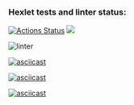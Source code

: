 ### Hexlet tests and linter status:
[![Actions Status](https://github.com/Kokorushka/frontend-project-lvl1/workflows/hexlet-check/badge.svg)](https://github.com/Kokorushka/frontend-project-lvl1/actions)
<a href="https://codeclimate.com/github/codeclimate/codeclimate/maintainability"><img src="https://api.codeclimate.com/v1/badges/a99a88d28ad37a79dbf6/maintainability" /></a>

![linter](https://github.com/Kokorushka/frontend-project-lvl1/workflows/linter/badge.svg)

[![asciicast](https://asciinema.org/a/Z9oX1nwPjgDlpdTuGfWm4e7yh.svg)](https://asciinema.org/a/Z9oX1nwPjgDlpdTuGfWm4e7yh)

[![asciicast](https://asciinema.org/a/zmLz5dvP8oYhHJsr0wbJ96eM7.svg)](https://asciinema.org/a/zmLz5dvP8oYhHJsr0wbJ96eM7)

[![asciicast](https://asciinema.org/a/OhaTMtFYceviZR0rIKVxFmWSO.svg)](https://asciinema.org/a/OhaTMtFYceviZR0rIKVxFmWSO)